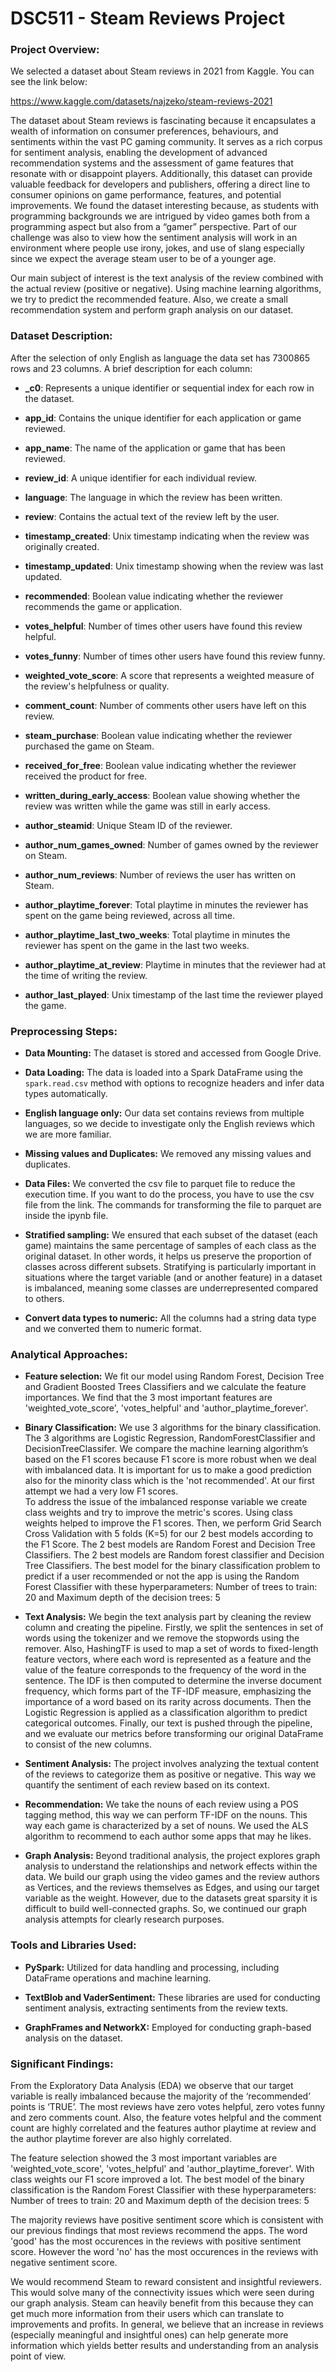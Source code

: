 # DSC511 - Steam Reviews Project 

### Project Overview: 

We selected a dataset about Steam reviews in 2021 from Kaggle. You can see the link below: 

https://www.kaggle.com/datasets/najzeko/steam-reviews-2021  

The dataset about Steam reviews is fascinating because it encapsulates a wealth of information on consumer preferences, behaviours, and sentiments within the vast PC gaming community. It serves as a rich corpus for sentiment analysis, enabling the development of advanced recommendation systems and the assessment of game features that resonate with or disappoint players. Additionally, this dataset can provide valuable feedback for developers and publishers, offering a direct line to consumer opinions on game performance, features, and potential improvements. We found the dataset interesting because, as students with programming backgrounds we are intrigued by video games both from a programming aspect but also from a “gamer” perspective. Part of our challenge was also to view how the sentiment analysis will work in an environment where people use irony, jokes, and use of slang especially since we expect the average steam user to be of a younger age. 

Our main subject of interest is the text analysis of the review combined with the actual review (positive or negative).  Using machine learning algorithms, we try to predict the recommended feature. Also, we create a small recommendation system and perform graph analysis on our dataset. 

### Dataset Description: 

After the selection of only English as language the data set has 7300865 rows and 23 columns. A brief description for each column: 

- **_c0**: Represents a unique identifier or sequential index for each row in the dataset. 

- **app_id**: Contains the unique identifier for each application or game reviewed. 

- **app_name**: The name of the application or game that has been reviewed. 

- **review_id**: A unique identifier for each individual review. 

- **language**: The language in which the review has been written. 

- **review**: Contains the actual text of the review left by the user. 

- **timestamp_created**: Unix timestamp indicating when the review was originally created. 

- **timestamp_updated**: Unix timestamp showing when the review was last updated. 

- **recommended**: Boolean value indicating whether the reviewer recommends the game or application. 

- **votes_helpful**: Number of times other users have found this review helpful. 

- **votes_funny**: Number of times other users have found this review funny. 

- **weighted_vote_score**: A score that represents a weighted measure of the review's helpfulness or quality. 

- **comment_count**: Number of comments other users have left on this review. 

- **steam_purchase**: Boolean value indicating whether the reviewer purchased the game on Steam. 

- **received_for_free**: Boolean value indicating whether the reviewer received the product for free. 

- **written_during_early_access**: Boolean value showing whether the review was written while the game was still in early access. 

- **author_steamid**: Unique Steam ID of the reviewer. 

- **author_num_games_owned**: Number of games owned by the reviewer on Steam. 

- **author_num_reviews**: Number of reviews the user has written on Steam. 

- **author_playtime_forever**: Total playtime in minutes the reviewer has spent on the game being reviewed, across all time. 

- **author_playtime_last_two_weeks**: Total playtime in minutes the reviewer has spent on the game in the last two weeks. 

- **author_playtime_at_review**: Playtime in minutes that the reviewer had at the time of writing the review. 

- **author_last_played**: Unix timestamp of the last time the reviewer played the game. 

 

### Preprocessing Steps: 

- **Data Mounting:** The dataset is stored and accessed from Google Drive. 

- **Data Loading:** The data is loaded into a Spark DataFrame using the `spark.read.csv` method with options to recognize headers and infer data types automatically. 

- **English language only:** Our data set contains reviews from multiple languages, so we decide to investigate only the English reviews which we are more familiar. 

-  **Missing values and Duplicates:** We removed any missing values and duplicates. 

- **Data Files:** We converted the csv file to parquet file to reduce the execution time. If you want to do the process, you have to use the csv file from the link. The commands for transforming the file to parquet are inside the ipynb file.

- **Stratified sampling:** We ensured that each subset of the dataset (each game) maintains the same percentage of samples of each class as the original dataset. In other words, it helps us preserve the proportion of classes across different subsets. Stratifying is particularly important in situations where the target variable (and or another feature) in a dataset is imbalanced, meaning some classes are underrepresented compared to others. 

- **Convert data types to numeric:** All the columns had a string data type and we converted them to numeric format. 

### Analytical Approaches: 

- **Feature selection:** We fit our model using Random Forest, Decision Tree and Gradient Boosted Trees Classifiers and we calculate the feature importances. We find that the 3 most  important features are 'weighted_vote_score', 'votes_helpful' and 'author_playtime_forever'. 

- **Binary Classification:** 
We use 3 algorithms for the binary classification. The 3 algorithms are Logistic Regression, RandomForestClassifier and DecisionTreeClassifer. We compare the machine learning algorithm’s based on the F1 scores because F1 score is more robust when we deal with imbalanced data. It is important for us to make a good prediction also for the minority class which is the 'not recommended'. At our first attempt we had a very low F1 scores.   
To address the issue of the imbalanced response variable we create class weights and try to improve the metric's scores.  Using class weights helped to improve the F1 scores. 
Then, we perform Grid Search Cross Validation with 5 folds (K=5) for our 2 best models according to the F1 Score. The 2 best models are Random Forest and Decision Tree Classifiers. The 2 best models are Random forest classifier and Decision Tree Classifiers. 
The best model for the binary classification problem to predict if a user recommended or not the app is using the Random Forest Classifier with these hyperparameters: Number of trees to train: 20 and Maximum depth of the decision trees: 5

- **Text Analysis:** We begin the text analysis part by cleaning the review column and creating the pipeline. Firstly, we split the sentences in set of words using the tokenizer and we remove the stopwords using the remover. Also, HashingTF is used to map a set of words to fixed-length feature vectors, where each word is represented as a feature and the value of the feature corresponds to the frequency of the word in the sentence. The IDF is then computed to determine the inverse document frequency, which forms part of the TF-IDF measure, emphasizing the importance of a word based on its rarity across documents. Then the Logistic Regression is applied as a classification algorithm to predict categorical outcomes. Finally, our text is pushed through the pipeline, and we evaluate our metrics before transforming our original DataFrame to consist of the new columns. 

- **Sentiment Analysis:** The project involves analyzing the textual content of the reviews to categorize them as positive or negative. This way we quantify the sentiment of each review based on its context. 

- **Recommendation:** We take the nouns of each review using a POS tagging method, this way we can perform TF-IDF on the nouns. This way each game is characterized by a set of nouns. We used the ALS algorithm to recommend to each author some apps that may he likes. 

- **Graph Analysis:** Beyond traditional analysis, the project explores graph analysis to understand the relationships and network effects within the data. We build our graph using the video games and the review authors as Vertices, and the reviews themselves as Edges, and using our target variable as the weight. However, due to the datasets great sparsity it is difficult to build well-connected graphs. So, we continued our graph analysis attempts for clearly research purposes.  

 

### Tools and Libraries Used: 

- **PySpark:** Utilized for data handling and processing, including DataFrame operations and machine learning. 

- **TextBlob and VaderSentiment:** These libraries are used for conducting sentiment analysis, extracting sentiments from the review texts. 

- **GraphFrames and NetworkX:** Employed for conducting graph-based analysis on the dataset. 

 

### Significant Findings: 

From the Exploratory Data Analysis (EDA) we observe that our target variable is really imbalanced because the majority of the ‘recommended’ points is ‘TRUE’.  The most reviews have zero votes helpful, zero votes funny and zero comments count. Also, the feature votes helpful and the comment count are highly correlated and the features author playtime at review and the author playtime forever are also highly correlated. 

The feature selection showed the 3 most important variables are  'weighted_vote_score', 'votes_helpful' and 'author_playtime_forever'.
With class weights our F1 score improved a lot.
The best model of the binary classification is the Random Forest Classifier with these hyperparameters: Number of trees to train: 20 and Maximum depth of the decision trees: 5 

The majority reviews have positive sentiment score which is consistent with our previous findings that most reviews recommend the apps.
The word 'good' has the most occurences in the reviews with positive sentiment score. However the word 'no' has the most occurences in the reviews with negative sentiment score.


We would recommend Steam to reward consistent and insightful reviewers. This would solve many of the connectivity issues which were seen during our graph analysis. Steam can heavily benefit from this because they can get much more information from their users which can translate to improvements and profits. In general, we believe that an increase in reviews (especially meaningful and insightful ones) can help generate more information which yields better results and understanding from an analysis point of view.  

 
